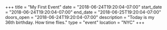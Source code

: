 +++
title = "My First Event"
date = "2018-06-24T19:20:04-07:00"
start_date = "2018-06-24T19:20:04-07:00"
end_date = "2018-06-25T19:20:04-07:00"
doors_open = "2018-06-24T19:20:04-07:00"
description = "Today is my 36th birthday. How time flies."
type = "event"
location = "NYC"
+++
